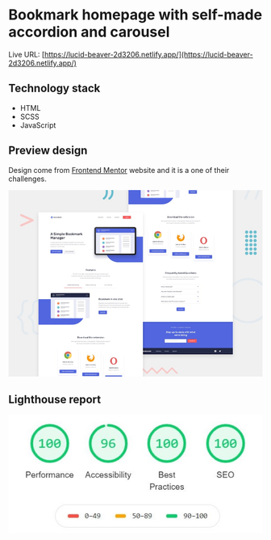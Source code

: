 # Bookmark homepage with self-made accordion and carousel

Live URL: [https://lucid-beaver-2d3206.netlify.app/](https://lucid-beaver-2d3206.netlify.app/)

## Technology stack
  - HTML
  - SCSS
  - JavaScript

## Preview design
Design come from [Frontend Mentor](https://frontendmentor.io) website and it is a one of their challenges.

![Design preview for the Rock, Paper, Scissors coding challenge](./design/desktop-preview.jpg)


## Lighthouse report

![Lighthouse report for my solution](./lighthouse-report/lighthouse.JPG)
